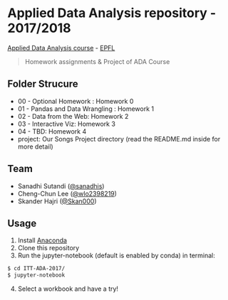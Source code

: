 # Applied Data Analysis repository - 2017/2018

[Applied Data Analysis course](http://ada.epfl.ch/) - [EPFL](http://epfl.ch)

> Homework assignments & Project of ADA Course

## Folder Strucure
- 00 - Optional Homework : Homework 0
- 01 - Pandas and Data Wrangling : Homework 1
- 02 - Data from the Web: Homework 2
- 03 - Interactive Viz: Homework 3
- 04 - TBD: Homework 4
- project: Our Songs Project directory (read the README.md inside for more detail)

## Team

- Sanadhi Sutandi ([@sanadhis](https://github.com/sanadhis))
- Cheng-Chun Lee ([@wlo2398219](https://github.com/wlo2398219))
- Skander Hajri ([@Skan000](https://github.com/Skan000))

## Usage

1. Install [Anaconda](https://www.continuum.io/downloads)
2. Clone this repository
3. Run the jupyter-notebook (default is enabled by conda) in terminal:

  ```bash
  $ cd ITT-ADA-2017/
  $ jupyter-notebook
  ```

4. Select a workbook and have a try!